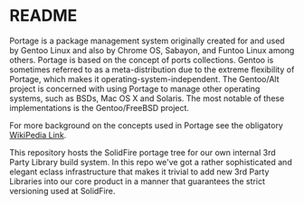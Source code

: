 # README #

Portage is a package management system originally created for and used by Gentoo Linux and also by Chrome OS, Sabayon, and Funtoo Linux among others. Portage is based on the concept of ports collections. Gentoo is sometimes referred to as a meta-distribution due to the extreme flexibility of Portage, which makes it operating-system-independent. The Gentoo/Alt project is concerned with using Portage to manage other operating systems, such as BSDs, Mac OS X and Solaris. The most notable of these implementations is the Gentoo/FreeBSD project.

For more background on the concepts used in Portage see the obligatory [WikiPedia Link](https://en.wikipedia.org/wiki/Portage_(software)).

This repository hosts the SolidFire portage tree for our own internal 3rd Party Library build system. In this repo we've got a rather sophisticated and elegant eclass infrastructure that makes it trivial to add new 3rd Party Libraries into our core product in a manner that guarantees the strict versioning used at SolidFire.